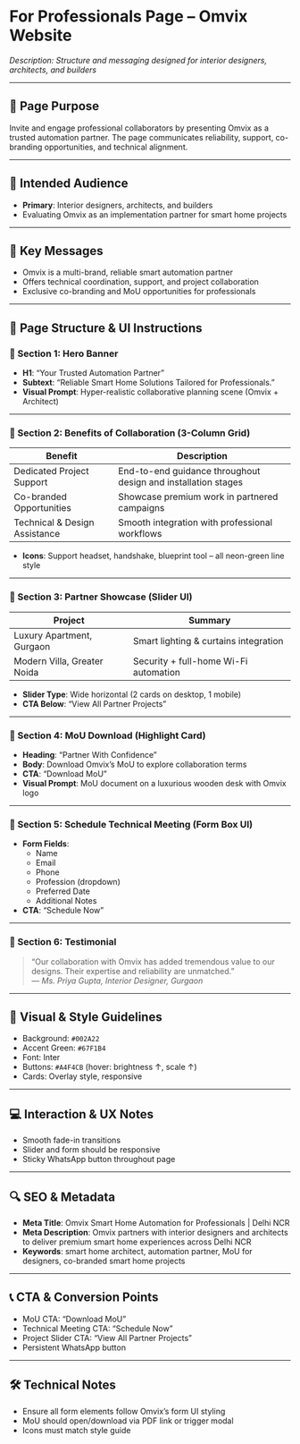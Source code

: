 # For Professionals Page – Omvix Website

_Description: Structure and messaging designed for interior designers, architects, and builders_

---

## 🎯 Page Purpose

Invite and engage professional collaborators by presenting Omvix as a trusted automation partner. The page communicates reliability, support, co-branding opportunities, and technical alignment.

---

## 👥 Intended Audience

- **Primary**: Interior designers, architects, and builders
- Evaluating Omvix as an implementation partner for smart home projects

---

## 🔑 Key Messages

- Omvix is a multi-brand, reliable smart automation partner
- Offers technical coordination, support, and project collaboration
- Exclusive co-branding and MoU opportunities for professionals

---

## 🧱 Page Structure & UI Instructions

### 🔹 Section 1: Hero Banner

- **H1**: “Your Trusted Automation Partner”
- **Subtext**: “Reliable Smart Home Solutions Tailored for Professionals.”
- **Visual Prompt**: Hyper-realistic collaborative planning scene (Omvix + Architect)

---

### 🔹 Section 2: Benefits of Collaboration (3-Column Grid)

| Benefit                     | Description                                                   |
|-----------------------------|---------------------------------------------------------------|
| Dedicated Project Support   | End-to-end guidance throughout design and installation stages |
| Co-branded Opportunities    | Showcase premium work in partnered campaigns                 |
| Technical & Design Assistance| Smooth integration with professional workflows              |

- **Icons**: Support headset, handshake, blueprint tool – all neon-green line style

---

### 🔹 Section 3: Partner Showcase (Slider UI)

| Project                     | Summary                                |
|-----------------------------|----------------------------------------|
| Luxury Apartment, Gurgaon  | Smart lighting & curtains integration  |
| Modern Villa, Greater Noida| Security + full-home Wi-Fi automation  |

- **Slider Type**: Wide horizontal (2 cards on desktop, 1 mobile)
- **CTA Below**: “View All Partner Projects”

---

### 🔹 Section 4: MoU Download (Highlight Card)

- **Heading**: “Partner With Confidence”
- **Body**: Download Omvix’s MoU to explore collaboration terms
- **CTA**: “Download MoU”
- **Visual Prompt**: MoU document on a luxurious wooden desk with Omvix logo

---

### 🔹 Section 5: Schedule Technical Meeting (Form Box UI)

- **Form Fields**:
  - Name
  - Email
  - Phone
  - Profession (dropdown)
  - Preferred Date
  - Additional Notes
- **CTA**: “Schedule Now”

---

### 🔹 Section 6: Testimonial

> “Our collaboration with Omvix has added tremendous value to our designs. Their expertise and reliability are unmatched.”  
— *Ms. Priya Gupta, Interior Designer, Gurgaon*

---

## 🎨 Visual & Style Guidelines

- Background: `#002A22`
- Accent Green: `#67F1B4`
- Font: Inter
- Buttons: `#A4F4CB` (hover: brightness ↑, scale ↑)
- Cards: Overlay style, responsive

---

## 💻 Interaction & UX Notes

- Smooth fade-in transitions
- Slider and form should be responsive
- Sticky WhatsApp button throughout page

---

## 🔍 SEO & Metadata

- **Meta Title**: Omvix Smart Home Automation for Professionals | Delhi NCR
- **Meta Description**: Omvix partners with interior designers and architects to deliver premium smart home experiences across Delhi NCR
- **Keywords**: smart home architect, automation partner, MoU for designers, co-branded smart home projects

---

## 📞 CTA & Conversion Points

- MoU CTA: “Download MoU”
- Technical Meeting CTA: “Schedule Now”
- Project Slider CTA: “View All Partner Projects”
- Persistent WhatsApp button

---

## 🛠 Technical Notes

- Ensure all form elements follow Omvix’s form UI styling
- MoU should open/download via PDF link or trigger modal
- Icons must match style guide
